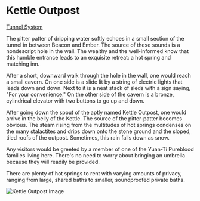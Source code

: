 # Kettle Outpost
[Tunnel System](Tunnel%20System%20Overview.md)

The pitter patter of dripping water softly echoes in a small section of the tunnel in between Beacon and Ember. The source of these sounds is a nondescript hole in the wall. The wealthy and the well-informed know that this humble entrance leads to an exquisite retreat: a hot spring and matching inn.

After a short, downward walk through the hole in the wall, one would reach a small cavern. On one side is a slide lit by a string of electric lights that leads down and down. Next to it is a neat stack of sleds with a sign saying, "For your convenience." On the other side of the cavern is a bronze, cylindrical elevator with two buttons to go up and down.

After going down the spout of the aptly named Kettle Outpost, one would arrive in the belly of the Kettle. The source of the pitter-patter becomes obvious. The steam rising from the multitudes of hot springs condenses on the many stalactites and drips down onto the stone ground and the sloped, tiled roofs of the outpost. Sometimes, this rain falls down as snow.

Any visitors would be greeted by a member of one of the Yuan-Ti Pureblood families living here. There's no need to worry about bringing an umbrella because they will readily be provided.

There are plenty of hot springs to rent with varying amounts of privacy, ranging from large, shared baths to smaller, soundproofed private baths.

![Kettle Outpost Image](https://images-ext-1.discordapp.net/external/s-RovTzRp5mBF_EmG6yamo9fL06jThjlTmSDoUX7R8o/https/wallpaperaccess.com/full/555299.jpg?width=874&height=594)